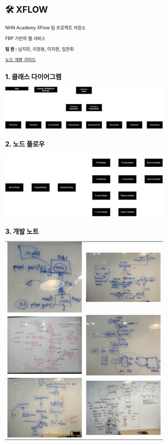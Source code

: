 # 🛠️ XFLOW
NHN Academy XFlow 팀 프로젝트 저장소

FBP 기반의 웹 서비스

**팀 원 :** 남지민, 이정용, 이지현, 임찬휘

[노드 개발 가이드](https://github.com/jeongyongs/xflow/tree/sample)

## 1. 클래스 다이어그램

![다이어그램](img/diagram.png)

## 2. 노드 플로우

![다이어그램](img/flow.png)

## 3. 개발 노트

|||
|---|---|
|![필기1](img/0E791D0F-54BE-4CF1-8240-BBDDA469E3B2_1_201_a.jpeg)|![필기2](img/4D91634F-08A4-42C1-8CAD-0DE9C54CDB87.jpeg)|
|![필기3](img/8A8E22A1-DD8A-4DAA-821A-E37345CEA5F2_1_201_a.jpeg)|![필기4](img/7393B488-76D8-4F5F-8FC5-7C1B8E3000B6.jpeg)|
|![필기5](img/ABA6192D-D022-4BE6-AF88-F1E3BD02A694_1_201_a.jpeg)|![필기6](img/F9E348B5-041A-433F-9626-D7A4357A39F2_1_201_a.jpeg)|